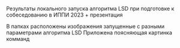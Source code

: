 
Результаты локального запуска алгоритма LSD при подготовке к собеседованию в ИППИ 2023 + презентация

В папках расположены изображения запущенные с разными параметрами алгоритма LSD
Приложена поясняющая картинка комманд
